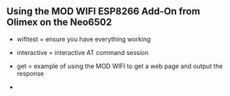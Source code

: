 ## Using the MOD WIFI ESP8266 Add-On from Olimex on the Neo6502

* wifitest = ensure you have everything working
* interactive = interactive AT command session
* get = example of using the MOD WIFI to get a web page and output the response

* 
